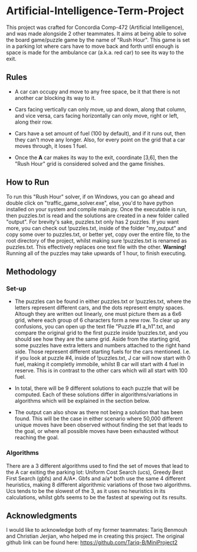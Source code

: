 # Artificial-Intelligence-Term-Project

This project was crafted for Concordia Comp-472 (Artificial Intelligence), and was made alongside 2 other teammates. It aims at being able to solve the board game/puzzle game by the name of "Rush Hour". This game is set in a parking lot where cars have to move back and forth until enough is space is made for the ambulance car (a.k.a. red car) to see its way to the exit.

## Rules

- A car can occupy and move to any free space, be it that there is not another car blocking its way to it.

- Cars facing vertically can only move, up and down, along that column, and vice versa, cars facing horizontally can only move, right or left, along their row.

- Cars have a set amount of fuel (100 by default), and if it runs out, then they can't move any longer. Also, for every point on the grid that a car moves through, it loses 1 fuel.

- Once the **A** car makes its way to the exit, coordinate [3,6], then the "Rush Hour" grid is considered solved and the game finishes.  

## How to Run

To run this "Rush Hour" solver, if on Windows, you can go ahead and double click on "traffic_game_solver.exe", else, you'd to have python installed on your system and compile main.py. Once the executable is run, then puzzles.txt is read and the solutions are created in a new folder called "output". For brevity's sake, puzzles.txt only has 2 puzzles. If you want more, you can check out !puzzles.txt, inside of the folder "my_output" and copy some over to puzzles.txt, or better yet, copy over the entire file, to the root directory of the project, whilst making sure !puzzles.txt is renamed as puzzles.txt. This effectively replaces one text file with the other. **Warning!** Running all of the puzzles may take upwards of 1 hour, to finish executing.

## Methodology

### Set-up

- The puzzles can be found in either puzzles.txt or !puzzles.txt, where the letters represent different cars, and the dots represent empty spaces. Altough they are written out linearly, one must picture them as a 6x6 grid, where each group of 6 characters form a new row. To clear up any confusions, you can open up the text file "Puzzle #1 a_h1".txt, and compare the original grid to the first puzzle inside !puzzles.txt, and you should see how they are the same grid. Aside from the starting grid, some puzzles have extra letters and numbers attached to the right hand side. Those represent different starting fuels for the cars mentioned. I.e. if you look at puzzle #4, inside of !puzzles.txt, J car will now start with 0 fuel, making it completly immobile, whilst B car will start with 4 fuel in reserve. This is in contrast to the other cars which will all start with 100 fuel.

- In total, there will be 9 different solutions to each puzzle that will be computed. Each of these solutions differ in algorithms/variations in algorithms which will be explained in the section below.

- The output can also show as there not being a solution that has been found. This will be the case in either scenario where 50,000 different unique moves have been observed without finding the set that leads to the goal, or where all possible moves have been exhausted without reaching the goal.

### Algorithms

There are a 3 different algorithms used to find the set of moves that lead to the A car exiting the parking lot: Uniform Cost Search (ucs), Greedy Best First Search (gbfs) and A/A*. Gbfs and a/a* both use the same 4 different heuristics, making 8 different algorithmic variations of those two algorithms. Ucs tends to be the slowest of the 3, as it uses no heuristics in its calculations, whilst gbfs seems to be the fastest at spewing out its results. 

## Acknowledgments

I would like to acknowledge both of my former teammates: Tariq Benmouh and Christian Jerjian, who helped me in creating this project. The original github link can be found here: https://github.com/Tariq-B/MiniProject2
